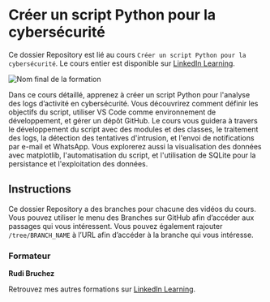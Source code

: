 # Créer un script Python pour la cybersécurité

Ce dossier Repository est lié au cours `Créer un script Python pour la cybersécurité`. Le cours entier est disponible sur [LinkedIn Learning][lil-course-url].

![Nom final de la formation][lil-thumbnail-url] 

Dans ce cours détaillé, apprenez à créer un script Python pour l'analyse des logs d’activité en cybersécurité. Vous découvrirez comment définir les objectifs du script, utiliser VS Code comme environnement de développement, et gérer un dépôt GitHub. Le cours vous guidera à travers le développement du script avec des modules et des classes, le traitement des logs, la détection des tentatives d'intrusion, et l'envoi de notifications par e-mail et WhatsApp. Vous explorerez aussi la visualisation des données avec matplotlib, l'automatisation du script, et l'utilisation de SQLite pour la persistance et l'exploitation des données.

## Instructions

Ce dossier Repository a des branches pour chacune des vidéos du cours. Vous pouvez utiliser le menu des Branches sur GitHub afin d’accéder aux passages qui vous intéressent. Vous pouvez également rajouter `/tree/BRANCH_NAME` à l’URL afin d’accéder à la branche qui vous intéresse. 

### Formateur

**Rudi Bruchez** 

 Retrouvez mes autres formations sur [LinkedIn Learning][lil-URL-trainer].

[0]: # (Replace these placeholder URLs with actual course URLs)
[lil-course-url]: https://www.linkedin.com
[lil-thumbnail-url]: https://media.licdn.com/dms/image/v2/D4E0DAQELxT43nHgHsQ/learning-public-crop_675_1200/learning-public-crop_675_1200/0/1730980340347?e=2147483647&v=beta&t=2IbxLtoa6F234ypGAgavwKFNrxbLRtCEF-QjAo5gZp8
[lil-URL-trainer]: https://

[1]: # (End of FR-Instruction ###############################################################################################)

